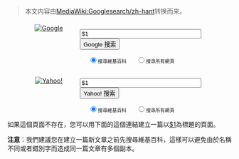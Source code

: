 > 本文内容由[MediaWiki:Googlesearch/zh-hant](https://zh.wikipedia.org/wiki/MediaWiki:Googlesearch/zh-hant)转换而来。


<div style="margin-left: 2em">

<div style="width:130px;float:left;text-align:center;position:relative;top:-8px;">

<a href="http://www.google.com/" style="padding:0;background-image:none"><img src="http://www.google.com/logos/Logo_40wht.gif" alt="Google" style="border:none" /></a>

</div>

<form method="get" action="http://www.google.com/search" style="margin-left:135px">

<div>

`   `<input type="hidden" name="domains" value="zh.wikipedia.org" />
`   `<input type="hidden" name="num" value="50" />
`   `<input type="hidden" name="ie" value="$2" />
`   `<input type="hidden" name="oe" value="$2" />
`   `
`   `<input type="text" name="q" size="31" maxlength="255" value="$1" />
`   `<input type="submit" name="btnG" value="Google 搜索" />
` `

</div>

<div style="font-size:90%">

`   `<input type="radio" name="sitesearch" id="gwiki" value="zh.wikipedia.org" checked="checked" /><label for="gwiki">`搜尋維基百科`</label>
`   `<input type="radio" name="sitesearch" id="gWWW" value="" /><label for="gWWW">`搜尋所有網頁`</label>
` `

</div>

</form>

<div style="clear:left;margin-top:10px">

<div style="width:130px;float:left;text-align:center;clear:left">

<a href="http://search.yahoo.com/" style="padding:0;background-image:none"><img src="http://us.i1.yimg.com/us.yimg.com/i/us/search/ysan/ysanlogo.gif" alt="Yahoo!" style="border:none" /></a>

</div>

<form method="get" action="http://search.yahoo.com/search" style="margin-left:135px">

<div>

`   `<input type="hidden" name="x" value="op" />
`   `<input type="hidden" name="va_vt" value="any" />
`   `<input type="text" name="va" size="31" value="$1" />
`   `<input type="submit" value="Yahoo! 搜索" />
` `

</div>

<div style="font-size:90%">

`   `<input type="radio" name="vs" id="ywiki" value="zh.wikipedia.org" checked="checked" /><label for="ywiki">`搜尋維基百科`</label>
`   `<input type="radio" name="vs" id="yWWW" value="" /><label for="yWWW">`搜尋所有網頁`</label>
` `

</div>

</form>

</div>

</div>

如果這個頁面不存在，您可以用下面的這個連結建立一篇以<a
href="/w/wiki.phtml?title=$1&action=edit">$1</a>為標題的頁面。

<b>注意</b>：我們建議您在建立一篇新文章之前先搜尋維基百科，這樣可以避免由於名稱不同或者錯別字而造成同一篇文章有多個副本。